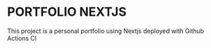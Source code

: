 # PORTFOLIO NEXTJS 

This project is a personal portfolio using Nextjs deployed with Github Actions CI
